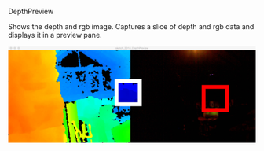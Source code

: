 DepthPreview

Shows the depth and rgb image.  Captures a slice of depth and rgb data and displays it in a preview pane.

![depthImage_v0](/docs/assets/depthPreview_v0.jpeg)
